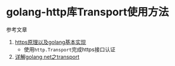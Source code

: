 # golang-http库Transport使用方法

参考文章

1. [https原理以及golang基本实现](https://www.cnblogs.com/Goden/p/4639672.html)
    - 使用`http.Transport`完成https接口认证
2. [详解golang net之transport](https://www.cnblogs.com/charlieroro/p/11409153.html)

